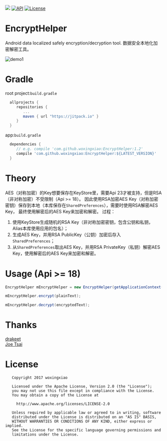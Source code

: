 [![](https://jitpack.io/v/woxingxiao/EncryptHelper.svg)](https://jitpack.io/#woxingxiao/VectorCompatTextView)
[![API](https://img.shields.io/badge/API-18%2B-blue.svg?style=flat)](https://android-arsenal.com/api?level=18)
[![License](http://img.shields.io/badge/License-Apache%202.0-brightgreen.svg?style=flat)](https://opensource.org/licenses/Apache-2.0)

# EncryptHelper
Android data localized safely encryption/decryption tool.
数据安全本地化加密解密工具。

![demo1](https://github.com/woxingxiao/EncryptHelper/blob/master/screenshot/demo1.jpg)

# Gradle
root project:`build.gradle`
```groovy
  allprojects {
	 repositories {
		...
		maven { url "https://jitpack.io" }
	 }
  }
```
app:`build.gradle`
```groovy
  dependencies {
     // e.g. compile 'com.github.woxingxiao:EncryptHelper:1.2'
     compile 'com.github.woxingxiao:EncryptHelper:${LATEST_VERSION}'
  }
```

# Theory
AES（对称加密）的Key想要保存在KeyStore里，需要Api 23才被支持，但是RSA（非对称加密）不受限制（Api >= 18）。
因此使用RSA加密AES Key（对称加密密钥）保存到本地（本库保存在`SharedPreferences`），需要时使用RSA解密AES Key，
最终使用解密后的AES Key来加密和解密。
过程：
1. 使用KeyStore生成随机的RSA Key（非对称加密密钥，包含公钥和私钥，Alias本库使用应用的包名）；
2. 生成AES Key，并用RSA PublicKey（公钥）加密后存入`SharedPreferences`；
3. 从`SharedPreferences`取出AES Key，并用RSA PrivateKey（私钥）解密AES Key，使用解密后的AES Key来加密和解密。

# Usage (Api >= 18)
```java
EncryptHelper mEncryptHelper = new EncryptHelper(getApplicationContext());

mEncryptHelper.encrypt(plainText);

mEncryptHelper.decrypt(encryptedText);
```
# Thanks
[drakeet](https://drakeet.me/android-security-guide)  
[Joe Tsai](https://medium.com/@joetsai/%E4%BD%BF%E7%94%A8keystore-%E5%84%B2%E5%AD%98%E6%95%8F%E6%84%9F%E6%80%A7%E8%B3%87%E6%96%99-92ad9b236e58)

# License
```
   Copyright 2017 woxingxiao

   Licensed under the Apache License, Version 2.0 (the "License");
   you may not use this file except in compliance with the License.
   You may obtain a copy of the License at

     http://www.apache.org/licenses/LICENSE-2.0

   Unless required by applicable law or agreed to in writing, software
   distributed under the License is distributed on an "AS IS" BASIS,
   WITHOUT WARRANTIES OR CONDITIONS OF ANY KIND, either express or implied.
   See the License for the specific language governing permissions and
   limitations under the License.
```
